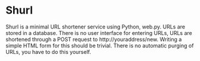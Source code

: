 Shurl
=====
Shurl is a minimal URL shortener service using Python, web.py. URLs are stored in a database. There is no user interface for entering URLs, URLs are shortened through a POST request to http://youraddress/new. Writing a simple HTML form for this should be trivial. There is no automatic purging of URLs, you have to do this yourself.

